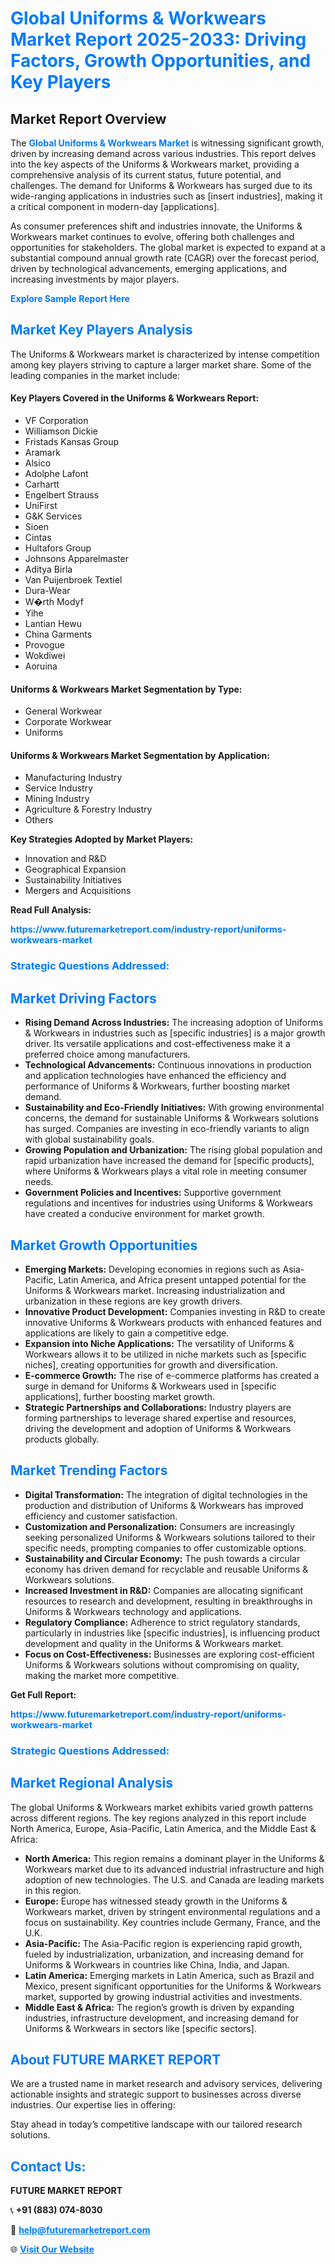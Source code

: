 <h1 style="color: #007BFF;">Global Uniforms & Workwears Market Report 2025-2033: Driving Factors, Growth Opportunities, and Key Players</h1>

<section id="overview">
<h2>Market Report Overview</h2>
<p>The <a href="https://www.futuremarketreport.com/industry-report/uniforms-workwears-market" style="color: #007BFF; text-decoration: none;"><strong>Global Uniforms & Workwears Market</strong></a> is witnessing significant growth, driven by increasing demand across various industries. This report delves into the key aspects of the Uniforms & Workwears market, providing a comprehensive analysis of its current status, future potential, and challenges. The demand for Uniforms & Workwears has surged due to its wide-ranging applications in industries such as [insert industries], making it a critical component in modern-day [applications].</p>
<p>As consumer preferences shift and industries innovate, the Uniforms & Workwears market continues to evolve, offering both challenges and opportunities for stakeholders. The global market is expected to expand at a substantial compound annual growth rate (CAGR) over the forecast period, driven by technological advancements, emerging applications, and increasing investments by major players.</p>
</section>

<section id="overview">
<p><a href="https://www.futuremarketreport.com/request-sample/reportId=28269" style="color: #007BFF; text-decoration: none;"><strong>Explore Sample Report Here</strong></a></p>
</section>

<section id="key-players">
<h2 style="color: #007BFF;">Market Key Players Analysis</h2>
<p>The Uniforms & Workwears market is characterized by intense competition among key players striving to capture a larger market share. Some of the leading companies in the market include:</p>
<h4>Key Players Covered in the Uniforms & Workwears Report:</h4>
<ul><li>VF Corporation</li><li>Williamson Dickie</li><li>Fristads Kansas Group</li><li>Aramark</li><li>Alsico</li><li>Adolphe Lafont</li><li>Carhartt</li><li>Engelbert Strauss</li><li>UniFirst</li><li>G&amp;K Services</li><li>Sioen</li><li>Cintas</li><li>Hultafors Group</li><li>Johnsons Apparelmaster</li><li>Aditya Birla</li><li>Van Puijenbroek Textiel</li><li>Dura-Wear</li><li>W�rth Modyf</li><li>Yihe</li><li>Lantian Hewu</li><li>China Garments</li><li>Provogue</li><li>Wokdiwei</li><li>Aoruina</li></ul>
<h4>Uniforms & Workwears Market Segmentation by Type:</h4>
<ul><li>General Workwear</li><li>Corporate Workwear</li><li>Uniforms</li></ul>

<h4>Uniforms & Workwears Market Segmentation by Application:</h4>
<ul><li>Manufacturing Industry</li><li>Service Industry</li><li>Mining Industry</li><li>Agriculture &amp; Forestry Industry</li><li>Others</li></ul>
<p><strong>Key Strategies Adopted by Market Players:</strong></p>
<ul>
<li>Innovation and R&D</li>
<li>Geographical Expansion</li>
<li>Sustainability Initiatives</li>
<li>Mergers and Acquisitions</li>
</ul>
</section>

<section>
<p><strong>Read Full Analysis: </strong></p><a href="https://www.futuremarketreport.com/industry-report/uniforms-workwears-market" style="color: #007BFF; text-decoration: none;"><strong>https://www.futuremarketreport.com/industry-report/uniforms-workwears-market</strong></a>
<h3 style="color: #007BFF;">Strategic Questions Addressed:</h3>
</section>

<section id="driving-factors">
<h2 style="color: #007BFF;">Market Driving Factors</h2>
<ul>
<li><strong>Rising Demand Across Industries:</strong> The increasing adoption of Uniforms & Workwears in industries such as [specific industries] is a major growth driver. Its versatile applications and cost-effectiveness make it a preferred choice among manufacturers.</li>
<li><strong>Technological Advancements:</strong> Continuous innovations in production and application technologies have enhanced the efficiency and performance of Uniforms & Workwears, further boosting market demand.</li>
<li><strong>Sustainability and Eco-Friendly Initiatives:</strong> With growing environmental concerns, the demand for sustainable Uniforms & Workwears solutions has surged. Companies are investing in eco-friendly variants to align with global sustainability goals.</li>
<li><strong>Growing Population and Urbanization:</strong> The rising global population and rapid urbanization have increased the demand for [specific products], where Uniforms & Workwears plays a vital role in meeting consumer needs.</li>
<li><strong>Government Policies and Incentives:</strong> Supportive government regulations and incentives for industries using Uniforms & Workwears have created a conducive environment for market growth.</li>
</ul>
</section>

<section id="growth-opportunities">
<h2 style="color: #007BFF;">Market Growth Opportunities</h2>
<ul>
<li><strong>Emerging Markets:</strong> Developing economies in regions such as Asia-Pacific, Latin America, and Africa present untapped potential for the Uniforms & Workwears market. Increasing industrialization and urbanization in these regions are key growth drivers.</li>
<li><strong>Innovative Product Development:</strong> Companies investing in R&D to create innovative Uniforms & Workwears products with enhanced features and applications are likely to gain a competitive edge.</li>
<li><strong>Expansion into Niche Applications:</strong> The versatility of Uniforms & Workwears allows it to be utilized in niche markets such as [specific niches], creating opportunities for growth and diversification.</li>
<li><strong>E-commerce Growth:</strong> The rise of e-commerce platforms has created a surge in demand for Uniforms & Workwears used in [specific applications], further boosting market growth.</li>
<li><strong>Strategic Partnerships and Collaborations:</strong> Industry players are forming partnerships to leverage shared expertise and resources, driving the development and adoption of Uniforms & Workwears products globally.</li>
</ul>
</section>

<section id="trending-factors">
<h2 style="color: #007BFF;">Market Trending Factors</h2>
<ul>
<li><strong>Digital Transformation:</strong> The integration of digital technologies in the production and distribution of Uniforms & Workwears has improved efficiency and customer satisfaction.</li>
<li><strong>Customization and Personalization:</strong> Consumers are increasingly seeking personalized Uniforms & Workwears solutions tailored to their specific needs, prompting companies to offer customizable options.</li>
<li><strong>Sustainability and Circular Economy:</strong> The push towards a circular economy has driven demand for recyclable and reusable Uniforms & Workwears solutions.</li>
<li><strong>Increased Investment in R&D:</strong> Companies are allocating significant resources to research and development, resulting in breakthroughs in Uniforms & Workwears technology and applications.</li>
<li><strong>Regulatory Compliance:</strong> Adherence to strict regulatory standards, particularly in industries like [specific industries], is influencing product development and quality in the Uniforms & Workwears market.</li>
<li><strong>Focus on Cost-Effectiveness:</strong> Businesses are exploring cost-efficient Uniforms & Workwears solutions without compromising on quality, making the market more competitive.</li>
</ul>
</section>

<section>
<p><strong>Get Full Report: </strong></p><a href="https://www.futuremarketreport.com/industry-report/uniforms-workwears-market" style="color: #007BFF; text-decoration: none;"><strong>https://www.futuremarketreport.com/industry-report/uniforms-workwears-market</strong></a>
<h3 style="color: #007BFF;">Strategic Questions Addressed:</h3>
</section>


<section id="regional-analysis">
<h2 style="color: #007BFF;">Market Regional Analysis</h2>
<p>The global Uniforms & Workwears market exhibits varied growth patterns across different regions. The key regions analyzed in this report include North America, Europe, Asia-Pacific, Latin America, and the Middle East & Africa:</p>
<ul>
<li><strong>North America:</strong> This region remains a dominant player in the Uniforms & Workwears market due to its advanced industrial infrastructure and high adoption of new technologies. The U.S. and Canada are leading markets in this region.</li>
<li><strong>Europe:</strong> Europe has witnessed steady growth in the Uniforms & Workwears market, driven by stringent environmental regulations and a focus on sustainability. Key countries include Germany, France, and the U.K.</li>
<li><strong>Asia-Pacific:</strong> The Asia-Pacific region is experiencing rapid growth, fueled by industrialization, urbanization, and increasing demand for Uniforms & Workwears in countries like China, India, and Japan.</li>
<li><strong>Latin America:</strong> Emerging markets in Latin America, such as Brazil and Mexico, present significant opportunities for the Uniforms & Workwears market, supported by growing industrial activities and investments.</li>
<li><strong>Middle East & Africa:</strong> The region’s growth is driven by expanding industries, infrastructure development, and increasing demand for Uniforms & Workwears in sectors like [specific sectors].</li>
</ul>
</section>

<footer>
<h2 style="color: #007BFF;">About FUTURE MARKET REPORT</h2>
<p>We are a trusted name in market research and advisory services, delivering actionable insights and strategic support to businesses across diverse industries. Our expertise lies in offering:</p>

<p>Stay ahead in today’s competitive landscape with our tailored research solutions.</p>

<h2 style="color: #007BFF;">Contact Us:</h2>
<p><strong>FUTURE MARKET REPORT</strong></p>
<p>📞 <strong>+91 (883) 074-8030</strong></p>
<p>📧 <strong><a href="mailto:help@futuremarketreport.com" style="color: #007BFF;">help@futuremarketreport.com</a></strong></p>
<p>🌐 <strong><a href="https://www.futuremarketreport.com/" style="color: #007BFF;">Visit Our Website</a></strong></p>
</footer>